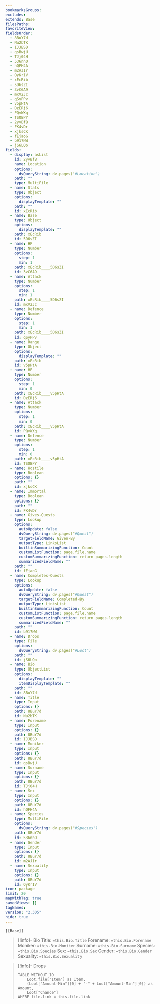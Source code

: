 ```yaml
---
bookmarksGroups: 
excludes: 
extends: Base
filesPaths: 
favoriteView: 
fieldsOrder:
  - 8BuY7d
  - Nu2bTK
  - IJJBSD
  - gsBwjU
  - TJj04H
  - 536nnO
  - hQFH4A
  - m2AJIr
  - OyKrIV
  - xEcRib
  - 5D6sZI
  - 3vC6A9
  - mxV2Jc
  - qSyPPv
  - v5pHtA
  - DzERj6
  - PQvWXq
  - TSOBPY
  - 2yvBfB
  - FK4vDr
  - xjksCK
  - fEjaoG
  - b917NW
  - jS6LQo
fields:
  - display: asList
    id: 2yvBfB
    name: Location
    options:
      dvQueryString: dv.pages('#Location')
    path: ""
    type: MultiFile
  - name: Stats
    type: Object
    options:
      displayTemplate: ""
    path: ""
    id: xEcRib
  - name: Base
    type: Object
    options:
      displayTemplate: ""
    path: xEcRib
    id: 5D6sZI
  - name: HP
    type: Number
    options:
      step: 1
      min: 1
    path: xEcRib____5D6sZI
    id: 3vC6A9
  - name: Attack
    type: Number
    options:
      step: 1
      min: 1
    path: xEcRib____5D6sZI
    id: mxV2Jc
  - name: Defence
    type: Number
    options:
      step: 1
      min: 1
    path: xEcRib____5D6sZI
    id: qSyPPv
  - name: Range
    type: Object
    options:
      displayTemplate: ""
    path: xEcRib
    id: v5pHtA
  - name: HP
    type: Number
    options:
      step: 1
      min: 0
    path: xEcRib____v5pHtA
    id: DzERj6
  - name: Attack
    type: Number
    options:
      step: 1
      min: 0
    path: xEcRib____v5pHtA
    id: PQvWXq
  - name: Defence
    type: Number
    options:
      step: 1
      min: 0
    path: xEcRib____v5pHtA
    id: TSOBPY
  - name: Hostile
    type: Boolean
    options: {}
    path: ""
    id: xjksCK
  - name: Immortal
    type: Boolean
    options: {}
    path: ""
    id: FK4vDr
  - name: Gives-Quests
    type: Lookup
    options:
      autoUpdate: false
      dvQueryString: dv.pages("#Quest")
      targetFieldName: Given-By
      outputType: LinksList
      builtinSummarizingFunction: Count
      customListFunction: page.file.name
      customSummarizingFunction: return pages.length
      summarizedFieldName: ""
    path: ""
    id: fEjaoG
  - name: Completes-Quests
    type: Lookup
    options:
      autoUpdate: false
      dvQueryString: dv.pages("#Quest")
      targetFieldName: Completed-By
      outputType: LinksList
      builtinSummarizingFunction: Count
      customListFunction: page.file.name
      customSummarizingFunction: return pages.length
      summarizedFieldName: ""
    path: ""
    id: b917NW
  - name: Drops
    type: File
    options:
      dvQueryString: dv.pages("#Loot")
    path: ""
    id: jS6LQo
  - name: Bio
    type: ObjectList
    options:
      displayTemplate: ""
      itemDisplayTemplate: ""
    path: ""
    id: 8BuY7d
  - name: Title
    type: Input
    options: {}
    path: 8BuY7d
    id: Nu2bTK
  - name: Forename
    type: Input
    options: {}
    path: 8BuY7d
    id: IJJBSD
  - name: Moniker
    type: Input
    options: {}
    path: 8BuY7d
    id: gsBwjU
  - name: Surname
    type: Input
    options: {}
    path: 8BuY7d
    id: TJj04H
  - name: Sex
    type: Input
    options: {}
    path: 8BuY7d
    id: hQFH4A
  - name: Species
    type: MultiFile
    options:
      dvQueryString: dv.pages("#Species")
    path: 8BuY7d
    id: 536nnO
  - name: Gender
    type: Input
    options: {}
    path: 8BuY7d
    id: m2AJIr
  - name: Sexuality
    type: Input
    options: {}
    path: 8BuY7d
    id: OyKrIV
icon: package
limit: 20
mapWithTag: true
savedViews: []
tagNames: 
version: "2.305"
hide: true
---
```


```meta-bind-embed
[[Base]]
```

> [!info]- Bio
> Title: `=this.Bio.Title`
> Forename: `=this.Bio.Forename`
> Moniker: `=this.Bio.Moniker`
> Surname: `=this.Bio.Surname`
> Species: `=this.Bio.Species`
> Sex: `=this.Bio.Sex`
> Gender: `=this.Bio.Gender`
> Sexuality: `=this.Bio.Sexuality`

> [!info]- Drops
> ```dataview
> TABLE WITHOUT ID
>     Loot.file["Item"] as Item, 
>     (Loot["Amount-Min"][0] + "-" + Loot["Amount-Min"][0]) as Amount,
>     Loot["Chance"]
> WHERE file.link = this.file.link
> ```